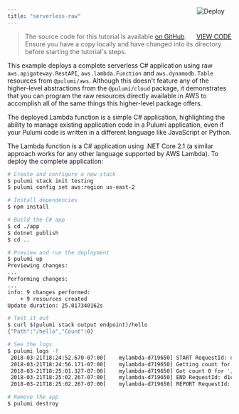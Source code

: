 ```yaml
---
title: "serverless-raw"
---
```


<a href="https://app.pulumi.com/new?template=https://github.com/pulumi/examples/tree/master/aws-ts-serverless-raw" target="_blank">
    <img src="https://get.pulumi.com/new/button.svg" alt="Deploy" style="float: right; padding: 8px; margin-top: -65px; margin-right: 8px">
</a>

> <a class="btn btn-secondary" href="https://github.com/pulumi/examples/tree/master/aws-ts-serverless-raw" target="_blank" style="float: right"><i class="fab fa-github pr-2"></i> VIEW CODE</a>
> The source code for this tutorial is available [on GitHub](https://github.com/pulumi/examples/tree/master/aws-ts-serverless-raw). Ensure you have
> a copy locally and have changed into its directory before starting the tutorial's steps.


This example deploys a complete serverless C# application using raw `aws.apigateway.RestAPI`, `aws.lambda.Function` and
`aws.dynamodb.Table` resources from `@pulumi/aws`.  Although this doesn't feature any of the higher-level abstractions
from the `@pulumi/cloud` package, it demonstrates that you can program the raw resources directly available in AWS
to accomplish all of the same things this higher-level package offers.

The deployed Lambda function is a simple C# application, highlighting the ability to manage existing application code
in a Pulumi application, even if your Pulumi code is written in a different language like JavaScript or Python.

The Lambda function is a C# application using .NET Core 2.1 (a similar approach works for any other language supported by
AWS Lambda).  To deploy the complete application:

```bash
# Create and configure a new stack
$ pulumi stack init testing
$ pulumi config set aws:region us-east-2

# Install dependencies
$ npm install

# Build the C# app
$ cd ./app
$ dotnet publish
$ cd ..

# Preview and run the deployment
$ pulumi up
Previewing changes:
...
Performing changes:
...
info: 9 changes performed:
    + 9 resources created
Update duration: 25.017340162s

# Test it out
$ curl $(pulumi stack output endpoint)/hello
{"Path":"/hello","Count":0}

# See the logs
$ pulumi logs -f
 2018-03-21T18:24:52.670-07:00[    mylambda-d719650] START RequestId: d1e95652-2d6f-11e8-93f6-2921c8ae65e7 Version: $LATEST
 2018-03-21T18:24:56.171-07:00[    mylambda-d719650] Getting count for '/hello'
 2018-03-21T18:25:01.327-07:00[    mylambda-d719650] Got count 0 for '/hello'
 2018-03-21T18:25:02.267-07:00[    mylambda-d719650] END RequestId: d1e95652-2d6f-11e8-93f6-2921c8ae65e7
 2018-03-21T18:25:02.267-07:00[    mylambda-d719650] REPORT RequestId: d1e95652-2d6f-11e8-93f6-2921c8ae65e7   Duration: 9540.93 ms    Billed Duration: 9600 ms        Memory Size: 128 MB     Max Memory Used: 37 MB

# Remove the app
$ pulumi destroy
```

